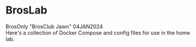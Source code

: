 # BrosLab
BrosOnly "BrosClub Jawn" 04JAN2024 <br>
Here's a collection of Docker Compose and config files for use in the home lab.

